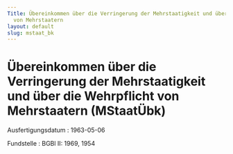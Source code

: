 ```yaml
---
Title: Übereinkommen über die Verringerung der Mehrstaatigkeit und über die Wehrpflicht
  von Mehrstaatern
layout: default
slug: mstaat_bk
---
```


# Übereinkommen über die Verringerung der Mehrstaatigkeit und über die Wehrpflicht von Mehrstaatern (MStaatÜbk)

Ausfertigungsdatum
:   1963-05-06

Fundstelle
:   BGBl II: 1969, 1954

